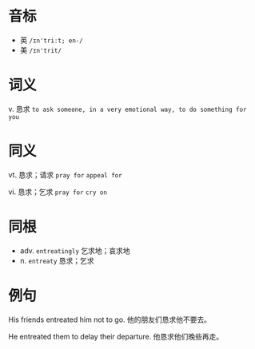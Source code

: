 # 音标

- 英 `/ɪn'triːt; en-/`
- 美 `/ɪn'trit/`

# 词义

v. 恳求
`to ask someone, in a very emotional way, to do something for you`

# 同义

vt. 恳求；请求
`pray for` `appeal for`

vi. 恳求；乞求
`pray for` `cry on`

# 同根

- adv. `entreatingly` 乞求地；哀求地
- n. `entreaty` 恳求；乞求

# 例句

His friends entreated him not to go.
他的朋友们恳求他不要去。

He entreated them to delay their departure.
他恳求他们晚些再走。


